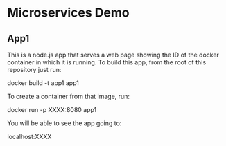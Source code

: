 # Microservices Demo

## App1

This is a node.js app that serves a web page showing the ID of the docker container in which it is running.
To build this app, from the root of this repository just run:  
  
  docker build -t app1 app1

To create a container from that image, run:  
  
  docker run -p XXXX:8080 app1

You will be able to see the app going to:
  
  localhost:XXXX
